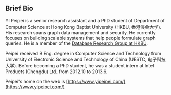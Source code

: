 ## Brief Bio

YI Peipei is a senior research assistant and a PhD student of Department of Computer Science at Hong Kong Baptist University (HKBU, 香港浸会大学). His research spans graph data management and security. He currently focuses on building scalable systems that help people formulate graph queries. He is a member of the [Database Research Group at HKBU](https://www.comp.hkbu.edu.hk/~db/).

Peipei received B.Eng. degree in Computer Science and Technology from University of Electronic Science and Technology of China (UESTC, 电子科技大学). Before becoming a PhD student, he was a student intern at Intel Products (Chengdu) Ltd. from 2012.10 to 2013.6.

Peipei's home on the web is [https://www.yipeipei.com/](https://www.yipeipei.com/)
